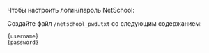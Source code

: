 Чтобы настроить логин/пароль NetSchool:

Создайте файл `/netschool_pwd.txt` со следующим содержанием:
```
{username}
{password}
```